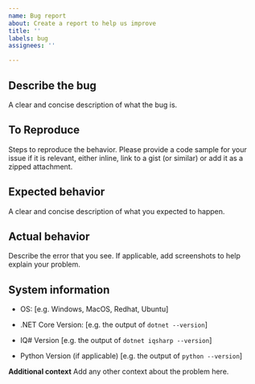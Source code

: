 ```yaml
---
name: Bug report
about: Create a report to help us improve
title: ''
labels: bug
assignees: ''

---
```


## Describe the bug
A clear and concise description of what the bug is.

## To Reproduce
Steps to reproduce the behavior. 
Please provide a code sample for your issue if it is relevant, either inline, link to a gist (or similar) or add it as a zipped attachment.

## Expected behavior
A clear and concise description of what you expected to happen.

## Actual behavior
Describe the error that you see.
If applicable, add screenshots to help explain your problem.

## System information
- OS: [e.g. Windows, MacOS, Redhat, Ubuntu]

- .NET Core Version: [e.g. the output of `dotnet --version`]

- IQ# Version [e.g. the output of `dotnet iqsharp --version`]

- Python Version (if applicable) [e.g. the output of `python --version`]


**Additional context**
Add any other context about the problem here.
